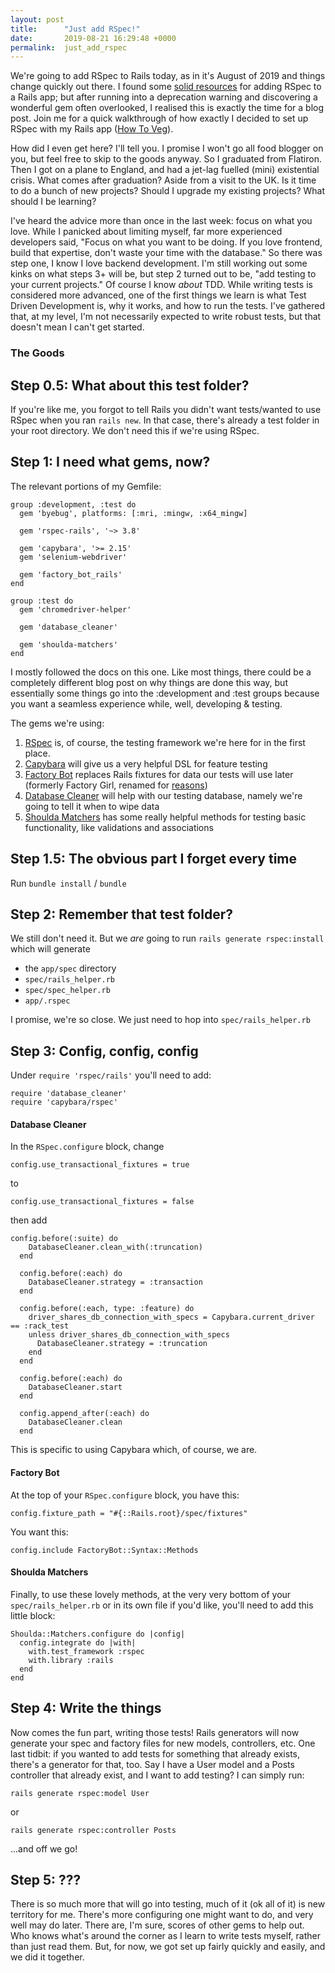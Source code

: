 ```yaml
---
layout: post
title:      "Just add RSpec!"
date:       2019-08-21 16:29:48 +0000
permalink:  just_add_rspec
---
```



We're going to add RSpec to Rails today, as in it's August of 2019 and things change quickly out there. I found some [solid resources](https://medium.com/@amliving/my-rails-rspec-set-up-6451269847f9) for adding RSpec to a Rails app; but after running into a deprecation warning and discovering a wonderful gem often overlooked, I realised this is exactly the time for a blog post. Join me for a quick walkthrough of how exactly I decided to set up RSpec with my Rails app ([How To Veg](https://kaelaclement.github.io/a_good_place_for_a_dining_car_joke)).

How did I even get here? I'll tell you. I promise I won't go all food blogger on you, but feel free to skip to the goods anyway. So I graduated from Flatiron. Then I got on a plane to England, and had a jet-lag fuelled (mini) existential crisis. What comes after graduation? Aside from a visit to the UK. Is it time to do a bunch of new projects? Should I upgrade my existing projects? What should I be learning?

I've heard the advice more than once in the last week: focus on what you love. While I panicked about limiting myself, far more experienced developers said, "Focus on what you want to be doing. If you love frontend, build that expertise, don't waste your time with the database." So there was step one, I know I love backend development. I'm still working out some kinks on what steps 3+ will be, but step 2 turned out to be, "add testing to your current projects." Of course I know *about* TDD. While writing tests is considered more advanced, one of the first things we learn is what Test Driven Development is, why it works, and how to run the tests. I've gathered that, at my level, I'm not necessarily expected to write robust tests, but that doesn't mean I can't get started.


### The Goods


## Step 0.5: What about this test folder?

If you're like me, you forgot to tell Rails you didn't want tests/wanted to use RSpec when you ran `rails new`. In that case, there's already a test folder in your root directory. We don't need this if we're using RSpec.

## Step 1: I need what gems, now?

The relevant portions of my Gemfile:

```
group :development, :test do
  gem 'byebug', platforms: [:mri, :mingw, :x64_mingw]

  gem 'rspec-rails', '~> 3.8'

  gem 'capybara', '>= 2.15'
  gem 'selenium-webdriver'

  gem 'factory_bot_rails'
end

group :test do
  gem 'chromedriver-helper'

  gem 'database_cleaner'

  gem 'shoulda-matchers'
end
```

I mostly followed the docs on this one. Like most things, there could be a completely different blog post on why things are done this way, but essentially some things go into the :development and :test groups because you want a seamless experience while, well, developing & testing.

The gems we're using:

1. [RSpec](https://github.com/rspec/rspec-rails) is, of course, the testing framework we're here for in the first place.
2. [Capybara](https://github.com/teamcapybara/capybara) will give us a very helpful DSL for feature testing
3. [Factory Bot](https://github.com/thoughtbot/factory_bot) replaces Rails fixtures for data our tests will use later (formerly Factory Girl, renamed for [reasons](https://github.com/thoughtbot/factory_bot/blob/master/NAME.md))
4. [Database Cleaner](https://github.com/DatabaseCleaner/database_cleaner) will help with our testing database, namely we're going to tell it when to wipe data
5. [Shoulda Matchers](https://github.com/thoughtbot/shoulda-matchers) has some really helpful methods for testing basic functionality, like validations and associations

## Step 1.5: The obvious part I forget every time

Run `bundle install` / `bundle`

## Step 2:  Remember that test folder?

We still don't need it. But we *are* going to run `rails generate rspec:install` which will generate

* the `app/spec` directory
* `spec/rails_helper.rb`
* `spec/spec_helper.rb`
* `app/.rspec`

I promise, we're so close. We just need to hop into `spec/rails_helper.rb`

## Step 3: Config, config, config

Under `require 'rspec/rails'` you'll need to add:

```
require 'database_cleaner'
require 'capybara/rspec'
```

#### Database Cleaner

In the `RSpec.configure` block, change

`config.use_transactional_fixtures = true`

to

`config.use_transactional_fixtures = false`

then add

```
config.before(:suite) do
    DatabaseCleaner.clean_with(:truncation)
  end

  config.before(:each) do
    DatabaseCleaner.strategy = :transaction
  end

  config.before(:each, type: :feature) do
    driver_shares_db_connection_with_specs = Capybara.current_driver == :rack_test
    unless driver_shares_db_connection_with_specs
      DatabaseCleaner.strategy = :truncation
    end
  end

  config.before(:each) do
    DatabaseCleaner.start
  end

  config.append_after(:each) do
    DatabaseCleaner.clean
  end
```

This is specific to using Capybara which, of course, we are.

#### Factory Bot

At the top of your `RSpec.configure` block, you have this:

`config.fixture_path = "#{::Rails.root}/spec/fixtures"`

You want this:

`config.include FactoryBot::Syntax::Methods`

#### Shoulda Matchers

Finally, to use these lovely methods, at the very very bottom of your `spec/rails_helper.rb` or in its own file if you'd like, you'll need to add this little block:

```
Shoulda::Matchers.configure do |config|
  config.integrate do |with|
    with.test_framework :rspec
    with.library :rails
  end
end
```

## Step 4: Write the things

Now comes the fun part, writing those tests! Rails generators will now generate your spec and factory files for new models, controllers, etc. One last tidbit: if you wanted to add tests for something that already exists, there's a generator for that, too. Say I have a User model and a Posts controller that already exist, and I want to add testing? I can simply run:

`rails generate rspec:model User`

or

`rails generate rspec:controller Posts`

...and off we go!

## Step 5: ???

There is so much more that will go into testing, much of it (ok all of it) is new territory for me. There's more configuring one might want to do, and very well may do later. There are, I'm sure, scores of other gems to help out. Who knows what's around the corner as I learn to write tests myself, rather than just read them. But, for now, we got set up fairly quickly and easily, and we did it together.


